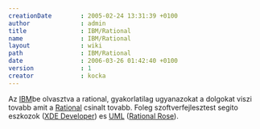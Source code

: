 ```yaml
---
creationDate        : 2005-02-24 13:31:39 +0100 
author              : admin 
title               : IBM/Rational 
name                : IBM/Rational 
layout              : wiki 
path                : IBM/Rational 
date                : 2006-03-26 01:42:40 +0100 
version             : 1 
creator             : kocka 
---
```

Az [IBM](../IBM.html)be olvasztva a rational, gyakorlatilag ugyanazokat a dolgokat viszi tovabb amit a [Rational](../Rational.html) csinalt tovabb. Foleg szoftverfejlesztest segito eszkozok ([XDE Developer](../Missing.html)) es [UML](../UML.html) ([Rational Rose](../Missing.html)).

